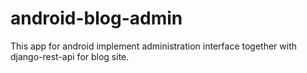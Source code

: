 # android-blog-admin
 This app for android implement administration interface together with django-rest-api for blog site.
